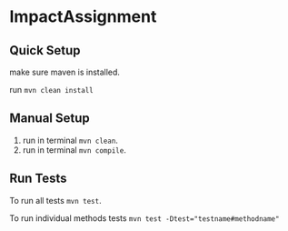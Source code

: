 # ImpactAssignment

## Quick Setup

make sure maven is installed.

run `mvn clean install`

## Manual Setup

1. run in terminal `mvn clean`.
2. run in terminal `mvn compile`.

## Run Tests

To run all tests  `mvn test`.

To run individual methods tests `mvn test -Dtest="testname#methodname"`
